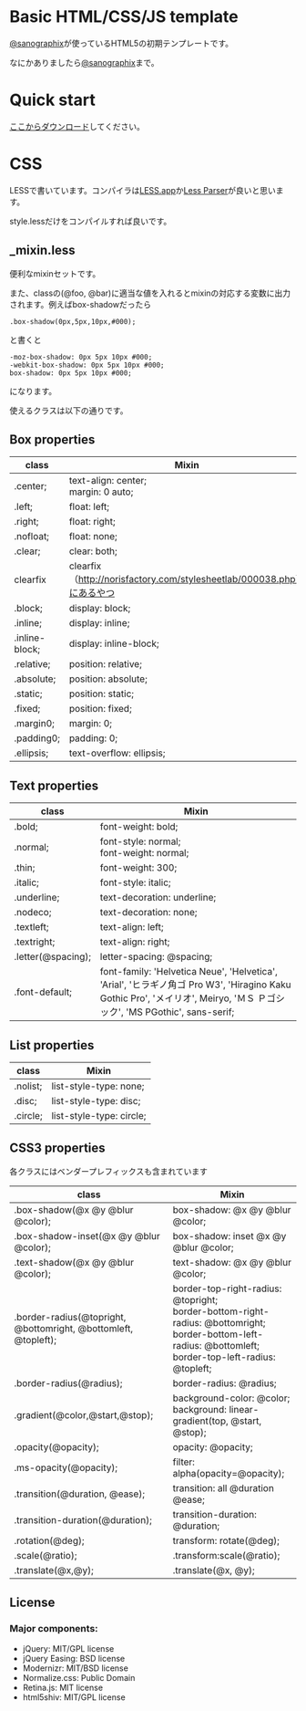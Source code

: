 # Basic HTML/CSS/JS template

[@sanographix](http://twitter.com/sanographix)が使っているHTML5の初期テンプレートです。

なにかありましたら[@sanographix](http://twitter.com/sanographix)まで。

# Quick start

[ここからダウンロード](https://github.com/sanographix/html-template/zipball/master)してください。

# CSS

LESSで書いています。コンパイラは[LESS.app](http://incident57.com/less/)か[Less Parser](http://www.proving-ground.be/less/)が良いと思います。

style.lessだけをコンパイルすれば良いです。

## _mixin.less

便利なmixinセットです。

また、classの(@foo, @bar)に適当な値を入れるとmixinの対応する変数に出力されます。例えばbox-shadowだったら

	.box-shadow(0px,5px,10px,#000);

と書くと

    -moz-box-shadow: 0px 5px 10px #000;
    -webkit-box-shadow: 0px 5px 10px #000;
    box-shadow: 0px 5px 10px #000;

になります。

使えるクラスは以下の通りです。

## Box properties

| class | Mixin |
|-------|-----|
|.center;|text-align: center;<br/>margin: 0 auto;|
|.left;|float: left;|
|.right;|float: right;|
|.nofloat;|float: none;|
|.clear;|clear: both;|
|clearfix|clearfix（http://norisfactory.com/stylesheetlab/000038.php）にあるやつ|
|.block;|display: block;|
|.inline;|display: inline;|
|.inline-block;|display: inline-block;|
|.relative;|position: relative;|
|.absolute;|position: absolute;|
|.static;|position: static;|
|.fixed;|position: fixed;|
|.margin0;|margin: 0;|
|.padding0;|padding: 0;|
|.ellipsis;|text-overflow: ellipsis;|
  

## Text properties

| class | Mixin |
|-------|-----|
|.bold;|font-weight: bold;|
|.normal;|font-style: normal;<br/>font-weight: normal;|
|.thin;|font-weight: 300;|
|.italic;|font-style: italic;|
|.underline;|text-decoration: underline;|
|.nodeco;|text-decoration: none;|
|.textleft;|text-align: left;|
|.textright;|text-align: right;|
|.letter(@spacing);|letter-spacing: @spacing;|
|.font-default;|font-family: 'Helvetica Neue', 'Helvetica', 'Arial', 'ヒラギノ角ゴ Pro W3', 'Hiragino Kaku Gothic Pro', 'メイリオ', Meiryo, 'ＭＳ Ｐゴシック', 'MS PGothic', sans-serif;|


## List properties

| class | Mixin |
|-------|-----|
|.nolist;|list-style-type: none;|
|.disc;|list-style-type: disc;|
|.circle;|list-style-type: circle;|
  
  
  
## CSS3 properties

各クラスにはベンダープレフィックスも含まれています

| class | Mixin |
|-------|-----|
|.box-shadow(@x @y @blur @color);|box-shadow: @x @y @blur @color;|
|.box-shadow-inset(@x @y @blur @color); | box-shadow: inset @x @y @blur @color; |
|.text-shadow(@x @y @blur @color);| text-shadow: @x @y @blur @color; |
|.border-radius(@topright, @bottomright, @bottomleft, @topleft);|border-top-right-radius: @topright;<br/>border-bottom-right-radius: @bottomright;<br/>border-bottom-left-radius: @bottomleft;<br/>border-top-left-radius: @topleft; |
|.border-radius(@radius);| border-radius: @radius; |
|.gradient(@color,@start,@stop);| background-color: @color;<br/>background: linear-gradient(top, @start, @stop);|
|.opacity(@opacity);|opacity: @opacity;|
|.ms-opacity(@opacity);|filter: alpha(opacity=@opacity);|
|.transition(@duration, @ease);|    transition: all @duration @ease;|
|.transition-duration(@duration);|transition-duration: @duration;|
|.rotation(@deg);|transform: rotate(@deg);|
|.scale(@ratio);|.transform:scale(@ratio);|
|.translate(@x,@y);|.translate(@x, @y);|


## License

### Major components:

* jQuery: MIT/GPL license
* jQuery Easing: BSD license
* Modernizr: MIT/BSD license
* Normalize.css: Public Domain
* Retina.js: MIT license
* html5shiv: MIT/GPL license
